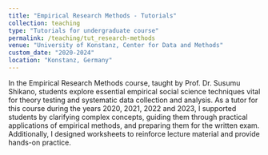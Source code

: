 ```yaml
---
title: "Empirical Research Methods - Tutorials"
collection: teaching
type: "Tutorials for undergraduate course"
permalink: /teaching/tut_research-methods
venue: "University of Konstanz, Center for Data and Methods"
custom_date: "2020-2024"
location: "Konstanz, Germany"
---
```




In the Empirical Research Methods course, taught by Prof. Dr. Susumu Shikano, students explore essential empirical social science techniques vital for theory testing and systematic data collection and analysis. As a tutor for this course during the years 2020, 2021, 2022 and 2023, I supported students by clarifying complex concepts, guiding them through practical applications of empirical methods, and preparing them for the written exam. Additionally, I designed worksheets to reinforce lecture material and provide hands-on practice.
